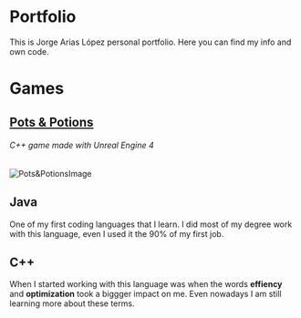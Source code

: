 # Portfolio
This is Jorge Arias López personal portfolio. Here you can find my info and own code.

# Games
## [Pots & Potions](https://fat-duck-squad.itch.io/pots-and-potions)
###### C++ game made with Unreal Engine 4
  ![Pots&PotionsImage](https://img.itch.zone/aW1hZ2UvNjM2MTY5LzM2MzczNDIuanBn/original/42Uy1T.jpg)
  
## Java

One of my first coding languages that I learn. I did most of my degree work with this language, even I used it the 90% of my first job. 

## C++

When I started working with this language was when the words **effiency** and **optimization** took a biggger impact on me. Even nowadays I am still learning more about these terms. 
